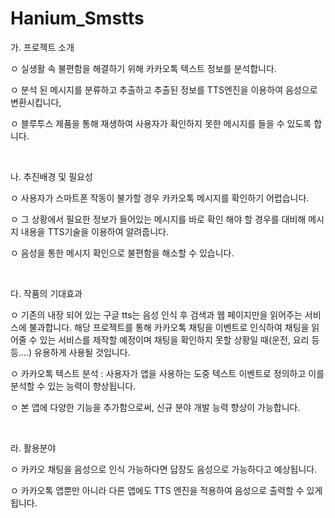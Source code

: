 # Hanium_Smstts

가. 프로젝트 소개

   ㅇ 실생활 속 불편함을 해결하기 위해 카카오톡 텍스트 정보를 분석합니다.

   ㅇ 분석 된 메시지를 분류하고 추출하고 추출된 정보를 TTS엔진을 이용하여 음성으로 변환시킵니다,

   ㅇ 블루투스 제품을 통해 재생하여 사용자가 확인하지 못한 메시지를 들을 수 있도록 합니다.

​     

  나. 추진배경 및 필요성

   ㅇ 사용자가 스마트폰 작동이 불가할 경우 카카오톡 메시지를 확인하기 어렵습니다.

   ㅇ 그 상황에서 필요한 정보가 들어있는 메시지를 바로 확인 해야 할 경우를 대비해 메시지 내용을 TTS기술을 이용하여 알려줍니다.

   ㅇ 음성을 통한 메시지 확인으로 불편함을 해소할 수 있습니다.


​ 

다. 작품의 기대효과 

   ㅇ 기존의 내장 되어 있는 구글 tts는 음성 인식 후 검색과 웹 페이지만을 읽어주는 서비스에 불과합니다. 해당 프로젝트를 통해 카카오톡 채팅을 이벤트로 인식하여 채팅을 읽어줄 수 있는 서비스를 제작할 예정이며 채팅을 확인하지 못할 상황일 때(운전, 요리 등등….) 유용하게 사용될 것입니다.     

   ㅇ 카카오톡 텍스트 분석 : 사용자가 앱을 사용하는 도중 텍스트 이벤트로 정의하고 이를 분석할 수 있는 능력이 향상됩니다.

   ㅇ 본 앱에 다양한 기능을 추가함으로써, 신규 분야 개발 능력 향상이 가능합니다.

​     

라. 활용분야

   ㅇ 카카오 채팅을 음성으로 인식 가능하다면 답장도 음성으로 가능하다고 예상됩니다.

   ㅇ 카카오톡 앱뿐만 아니라 다른 앱에도 TTS 엔진을 적용하여 음성으로 출력할 수 있게 됩니다. 
